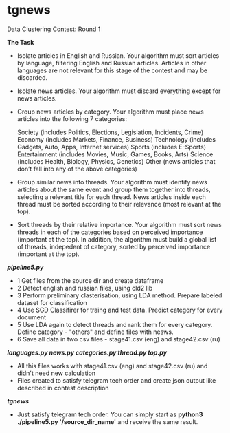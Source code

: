# tgnews
Data Clustering Contest: Round 1 

**The Task**



- Isolate articles in English and Russian. Your algorithm must sort articles by language, filtering English and Russian articles. Articles in other languages are not relevant for this stage of the contest and may be discarded.

- Isolate news articles. Your algorithm must discard everything except for news articles.

- Group news articles by category. Your algorithm must place news articles into the following 7 categories:

  Society (includes Politics, Elections, Legislation, Incidents, Crime)
  Economy (includes Markets, Finance, Business)
  Technology (includes Gadgets, Auto, Apps, Internet services)
  Sports (includes E-Sports)
  Entertainment (includes Movies, Music, Games, Books, Arts)
  Science (includes Health, Biology, Physics, Genetics)
  Other (news articles that don’t fall into any of the above categories)
- Group similar news into threads. Your algorithm must identify news articles about the same event and group them together into threads, selecting a relevant title for each thread. News articles inside each thread must be sorted according to their relevance (most relevant at the top).

- Sort threads by their relative importance. Your algorithm must sort news threads in each of the categories based on perceived importance (important at the top). In addition, the algorithm must build a global list of threads, indepedent of category, sorted by perceived importance (important at the top).

***pipeline5.py***
- 1 Get files from the source dir and create dataframe
- 2 Detect english and russian files, using cld2 lib
- 3 Perform preliminary clasterisation, using LDA method. Prepare labeled dataset for classification
- 4 Use SGD Classifirer for traing and test data. Predict category for every document
- 5 Use LDA again to detect threads and rank them for every category. Define category - "others" and define files with nesws.
- 6 Save all data in two csv files - stage41.csv (eng) and stage42.csv (ru)

***languages.py news.py categories.py thread.py top.py***

- All this files works with stage41.csv (eng) and stage42.csv (ru) and didn't need new calculation
- Files created to satisfy telegram tech order and create json output like described in contest description


***tgnews***
- Just satisfy telegram tech order. You  can simply start as ****python3 ./pipeline5.py '/source_dir_name'**** and receive the same     result. 

    
